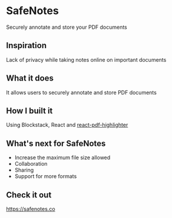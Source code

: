 # SafeNotes
Securely annotate and store your PDF documents

## Inspiration
Lack of privacy while taking notes online on important documents

## What it does
It allows users to securely annotate and store PDF documents

## How I built it
Using Blockstack, React and [react-pdf-highlighter](https://github.com/agentcooper/react-pdf-highlighter)

## What's next for SafeNotes
- Increase the maximum file size allowed 
- Collaboration
- Sharing
- Support for more formats

## Check it out
https://safenotes.co
